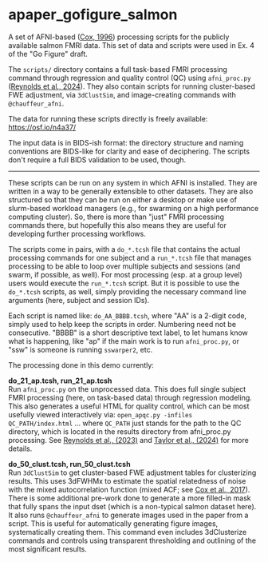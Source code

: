 # apaper_gofigure_salmon
A set of AFNI-based 
([Cox, 1996](https://pubmed.ncbi.nlm.nih.gov/10571921/)) 
processing scripts for the publicly available
salmon FMRI data. This set of data and scripts were used 
in Ex. 4 of the "Go Figure" draft.

The `scripts/` directory contains a full task-based FMRI processing 
command through regression and quality control (QC) using `afni_proc.py` 
([Reynolds et al., 2024](https://doi.org/10.1162/imag_a_00347)). 
They also contain scripts for running 
cluster-based FWE adjustment, via `3dClustSim`, and image-creating 
commands with `@chauffeur_afni`.

The data for running these scripts directly is freely available:  
https://osf.io/n4a37/

The input data is in BIDS-ish format: the directory structure and
naming conventions are BIDS-like for clarity and ease of
deciphering. The scripts don't require a full BIDS validation to
be used, though.

-----------------------------------------------------------------------------

These scripts can be run on any system in which AFNI is
installed. They are written in a way to be generally extensible
to other datasets. They are also structured so that they can be
run on either a desktop or make use of slurm-based workload
managers (e.g., for swarming on a high performance computing
cluster). So, there is more than "just" FMRI processing commands
there, but hopefully this also means they are useful for
developing further processing workflows.

The scripts come in pairs, with a `do_*.tcsh` file that contains
the actual processing commands for one subject and a `run_*.tcsh`
file that manages processing to be able to loop over multiple
subjects and sessions (and swarm, if possible, as well). For most 
processing (esp. at a group level) users would execute the `run_*.tcsh`
script. But it is possible to use the `do_*.tcsh` scripts, as well,
simply providing the necessary command line arguments (here, subject and
session IDs).

Each script is named like: `do_AA_BBBB.tcsh`, where "AA" is a 2-digit code,
simply used to help keep the scripts in order. Numbering need not be 
consecutive. "BBBB" is a short descriptive text label, to let humans know
what is happening, like "ap" if the main work is to run `afni_proc.py`, or
"ssw" is someone is running `sswarper2`, etc.

The processing done in this demo currently:

**do_21_ap.tcsh, run_21_ap.tcsh**  
Run `afni_proc.py` on the unprocessed data. This does full single
subject FMRI processing (here, on task-based data) through regression
modeling. This also generates a useful HTML for quality control, which
can be most usefully viewed interactively via:
    `open_apqc.py -infiles QC_PATH/index.html`
... where `QC_PATH` just stands for the path to the QC directory, which
is located in the results directory from afni_proc.py processing. See
[Reynolds et al., (2023)](https://www.frontiersin.org/articles/10.3389/fnins.2022.1073800/full/) 
and [Taylor et al., (2024)](https://www.ncbi.nlm.nih.gov/pmc/articles/PMC11382598/) 
for more details.

**do_50_clust.tcsh, run_50_clust.tcsh**  
Run `3dClustSim` to get cluster-based FWE adjustment tables for
clusterizing results. This uses 3dFWHMx to estimate the spatial
relatedness of noise with the mixed autocorrelation function 
(mixed ACF; see [Cox et al., 2017](https://pubmed.ncbi.nlm.nih.gov/28398812/)). 
There is some additional pre-work done
to generate a more filled-in mask that fully spans the input dset (which
is a non-typical salmon dataset here).  
It also runs `@chauffeur_afni` to generate images used in the paper from
a script. This is useful for automatically generating figure images,
systematically creating them. This command even includes 3dClusterize
commands and controls using transparent thresholding and outlining of
the most significant results.
